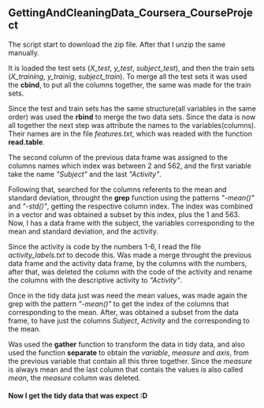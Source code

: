 ## GettingAndCleaningData_Coursera_CourseProject

The script start to download the zip file. After that I unzip the same manually. 

It is loaded the test sets (*X_test*, *y_test*, *subject_test*), and then the train sets (*X_training*, *y_trainig*, *subject_train*). To merge all the test sets it was used the **cbind**, to put all the columns together, the same was made for the train sets.

Since the test and train sets has the same structure(all variables in the same order) was used the **rbind** to merge the two data sets. Since the data is now all together the next step was attribute the names to the variables(columns). Their names are in the file *features.txt*, which was readed with the function **read.table**.

The second column of the previous data frame was assigned to the columns names which index was between 2 and 562, and the first variable take the name *"Subject"* and the last *"Activity"*.

Following that, searched for the columns referents to the mean and standard deviation, throught the **grep** function using the patterns *"-mean()"* and *"-std()"*, getting the respective column index. The index was combined in a vector and was obtained a subset by this index, plus the 1 and 563. Now, I has a data frame with the subject, the variables corresponding to the mean and standard deviation, and the activity.

Since the activity is code by the numbers 1-6, I read the file *activity_labels.txt* to decode this. Was made a merge throught the previous data frame and the activity data frame, by the columns with the numbers, after that, was deleted the column with the code of the activity and rename the columns with the descriptive activity to *"Activity"*.

Once in the tidy data just was need the mean values, was made again the grep with the pattern *"-mean()"* to get the index of the columns that corresponding to the mean. After, was obtained a subset from the data frame, to have just the columns *Subject*, *Activity* and the corresponding to the mean.

Was used the **gather** function to transform the data in tidy data, and also used the function **separate** to obtain the *variable*, *measure* and *axis*, from the previous variable that contain all this three together. Since the *measure* is always mean and the last column that contais the values is also called *mean*, the *measure* column was deleted. 

#### Now I get the tidy data that was expect :D